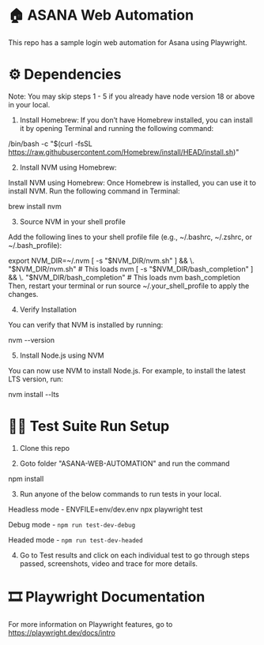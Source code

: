# 🏠 ASANA Web Automation

This repo has a sample login web automation for Asana using Playwright.

#  ⚙️ Dependencies

Note: You may skip steps 1 - 5 if you already have node version 18 or above in your local.

1. Install Homebrew:
If you don’t have Homebrew installed, you can install it by opening Terminal and running the following command:

/bin/bash -c "$(curl -fsSL https://raw.githubusercontent.com/Homebrew/install/HEAD/install.sh)"

2. Install NVM using Homebrew:

Install NVM using Homebrew: Once Homebrew is installed, you can use it to install NVM. Run the following command in Terminal:

brew install nvm

3. Source NVM in your shell profile

Add the following lines to your shell profile file (e.g., ~/.bashrc, ~/.zshrc, or ~/.bash_profile):

export NVM_DIR=~/.nvm
[ -s "$NVM_DIR/nvm.sh" ] && \. "$NVM_DIR/nvm.sh"  # This loads nvm
[ -s "$NVM_DIR/bash_completion" ] && \. "$NVM_DIR/bash_completion"  # This loads nvm bash_completion
Then, restart your terminal or run source ~/.your_shell_profile to apply the changes.

4. Verify Installation

You can verify that NVM is installed by running:

nvm --version

5. Install Node.js using NVM

You can now use NVM to install Node.js. For example, to install the latest LTS version, run:

nvm install --lts

# 👩‍💻 Test Suite Run Setup

1. Clone this repo

2. Goto folder "ASANA-WEB-AUTOMATION" and run the command

npm install

3. Run anyone of the below commands to run tests in your local.

Headless mode - ENVFILE=env/dev.env npx playwright test

Debug mode - `npm run test-dev-debug`

Headed mode - `npm run test-dev-headed`

4. Go to Test results and click on each individual test to go through steps passed, screenshots, video and trace for more details.

# 🎞 Playwright Documentation

For more information on Playwright features, go to https://playwright.dev/docs/intro
